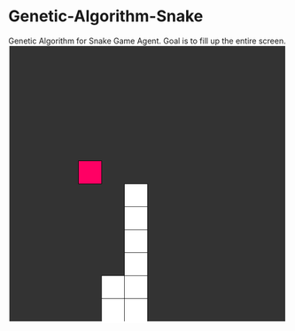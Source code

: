 # Genetic-Algorithm-Snake
Genetic Algorithm for Snake Game Agent. Goal is to fill up the entire screen.
![Alt Text](./snake.gif)


